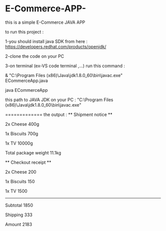 # E-Commerce-APP-
this is a simple E-Commerce JAVA APP 

to run this project : 

1-you should install java SDK from here : https://developers.redhat.com/products/openjdk/   

2-clone the code on your PC 

3-on terminal (ex-VS code terminal ,...) run this command : 

& "C:\Program Files (x86)\Java\jdk1.8.0_60\bin\javac.exe" ECommerceApp.java

java ECommerceApp

this path to JAVA JDK on your PC : "C:\Program Files (x86)\Java\jdk1.8.0_60\bin\javac.exe"

============= the output :
** Shipment notice **

2x Cheese 400g

1x Biscuits 700g

1x TV 10000g

Total package weight 11.1kg

** Checkout receipt **

2x Cheese 200

1x Biscuits 150

1x TV 1500

----------------------
Subtotal 1850

Shipping 333

Amount 2183



